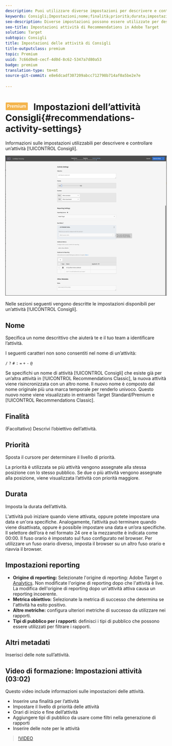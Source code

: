 ```yaml
---
description: Puoi utilizzare diverse impostazioni per descrivere e controllare un’attività Consigli.
keywords: Consigli;Impostazioni;nome;finalità;priorità;durata;impostazioni di generazione rapporti;altri metadati
seo-description: Diverse impostazioni possono essere utilizzate per descrivere e controllare un'attività di Recommendations in Adobe Target.
seo-title: Impostazioni attività di Recommendations in Adobe Target
solution: Target
subtopic: Consigli
title: Impostazioni delle attività di Consigli
title-outputclass: premium
topic: Premium
uuid: 7c66d0e8-cecf-4d0d-8c62-5347a7d80a53
badge: premium
translation-type: tm+mt
source-git-commit: e8e6dcadf307209abcc712798b714af0a5be2e7e

---
```



# ![PREMIUM](/help/assets/premium.png) Impostazioni dell’attività Consigli{#recommendations-activity-settings}

Informazioni sulle impostazioni utilizzabili per descrivere e controllare un’attività [!UICONTROL Consigli].

![Pagina Obiettivi e impostazioni di Recommendations](/help/c-recommendations/t-create-recs-activity/assets/recs-settings.png)

Nelle sezioni seguenti vengono descritte le impostazioni disponibili per un’attività [!UICONTROL Consigli].

## Nome

Specifica un nome descrittivo che aiuterà te e il tuo team a identificare l’attività.

I seguenti caratteri non sono consentiti nel nome di un’attività:

`/`
`?`
`#`
`:`
`=`
`+`
`-`
`@`

Se specifichi un nome di attività [!UICONTROL Consigli] che esiste già per un’altra attività in [!UICONTROL Recommendations Classic], la nuova attività viene risincronizzata con un altro nome. Il nuovo nome è composto dal nome originale più una marca temporale per renderlo univoco. Questo nuovo nome viene visualizzato in entrambi Target Standard/Premium e [!UICONTROL Recommendations Classic].

## Finalità

(Facoltativo) Descrivi l’obiettivo dell’attività.

## Priorità

Sposta il cursore per determinare il livello di priorità.

La priorità è utilizzata se più attività vengono assegnate alla stessa posizione con lo stesso pubblico. Se due o più attività vengono assegnate alla posizione, viene visualizzata l’attività con priorità maggiore.

## Durata

Imposta la durata dell’attività.

L'attività può iniziare quando viene attivata, oppure potete impostare una data e un'ora specifiche. Analogamente, l’attività può terminare quando viene disattivata, oppure è possibile impostare una data e un’ora specifiche. Il selettore dell’ora è nel formato 24 ore e la mezzanotte è indicata come 00:00. Il fuso orario è impostato sul fuso configurato nel browser. Per utilizzare un fuso orario diverso, imposta il browser su un altro fuso orario e riavvia il browser.

## Impostazioni reporting

* **Origine di reporting:** Selezionate l'origine di reporting: Adobe Target o [Analytics](/help/c-integrating-target-with-mac/a4t/a4t.md). Non modificate l'origine di reporting dopo che l'attività è live. La modifica dell'origine di reporting dopo un'attività attiva causa un reporting incoerente.
* **Metrica obiettivo:** Selezionate la metrica di successo che determina se l'attività ha esito positivo.
* **Altre metriche:** configura ulteriori metriche di successo da utilizzare nei rapporti.
* **Tipi di pubblico per i rapporti:** definisci i tipi di pubblico che possono essere utilizzati per filtrare i rapporti.

## Altri metadati

Inserisci delle note sull’attività.

## Video di formazione: Impostazioni attività (03:02)

Questo video include informazioni sulle impostazioni delle attività.

* Inserire una finalità per l’attività
* Impostare il livello di priorità delle attività
* Orari di inizio e fine dell’attività
* Aggiungere tipi di pubblico da usare come filtri nella generazione di rapporti
* Inserire delle note per le attività

>[!VIDEO](https://video.tv.adobe.com/v/17381?captions=ita)
